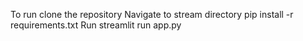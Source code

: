 To run clone the repository
Navigate to stream directory
pip install -r requirements.txt
Run streamlit run app.py